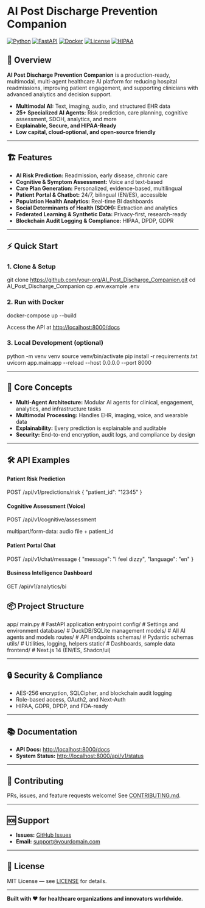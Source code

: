 # AI Post Discharge Prevention Companion

[![Python](https://img.shields.io/badge/Python-3.11+-blue.svg)](https://python.org)
[![FastAPI](https://img.shields.io/badge/FastAPI-Production-green.svg)](https://fastapi.tiangolo.com)
[![Docker](https://img.shields.io/badge/Docker-Ready-blue.svg)](https://docker.com)
[![License](https://img.shields.io/badge/License-MIT-yellow.svg)](LICENSE)
[![HIPAA](https://img.shields.io/badge/HIPAA-Compliant-red.svg)](https://www.hhs.gov/hipaa)

## 🚀 Overview

**AI Post Discharge Prevention Companion** is a production-ready, multimodal, multi-agent healthcare AI platform for reducing hospital readmissions, improving patient engagement, and supporting clinicians with advanced analytics and decision support.

- **Multimodal AI:** Text, imaging, audio, and structured EHR data
- **25+ Specialized AI Agents:** Risk prediction, care planning, cognitive assessment, SDOH, analytics, and more
- **Explainable, Secure, and HIPAA-Ready**
- **Low capital, cloud-optional, and open-source friendly**

---

## 🏗️ Features

- **AI Risk Prediction:** Readmission, early disease, chronic care
- **Cognitive & Symptom Assessment:** Voice and text-based
- **Care Plan Generation:** Personalized, evidence-based, multilingual
- **Patient Portal & Chatbot:** 24/7, bilingual (EN/ES), accessible
- **Population Health Analytics:** Real-time BI dashboards
- **Social Determinants of Health (SDOH):** Extraction and analytics
- **Federated Learning & Synthetic Data:** Privacy-first, research-ready
- **Blockchain Audit Logging & Compliance:** HIPAA, DPDP, GDPR

---

## ⚡ Quick Start

### 1. Clone & Setup

git clone https://github.com/your-org/AI_Post_Discharge_Companion.git
cd AI_Post_Discharge_Companion
cp .env.example .env

### 2. Run with Docker

docker-compose up --build

Access the API at [http://localhost:8000/docs](http://localhost:8000/docs)

### 3. Local Development (optional)

python -m venv venv
source venv/bin/activate
pip install -r requirements.txt
uvicorn app.main:app --reload --host 0.0.0.0 --port 8000


---

## 🧠 Core Concepts

- **Multi-Agent Architecture:** Modular AI agents for clinical, engagement, analytics, and infrastructure tasks
- **Multimodal Processing:** Handles EHR, imaging, voice, and wearable data
- **Explainability:** Every prediction is explainable and auditable
- **Security:** End-to-end encryption, audit logs, and compliance by design

---

## 🛠️ API Examples

#### Patient Risk Prediction

POST /api/v1/predictions/risk
{
"patient_id": "12345"
}

#### Cognitive Assessment (Voice)

POST /api/v1/cognitive/assessment

multipart/form-data: audio file + patient_id

#### Patient Portal Chat

POST /api/v1/chat/message
{
"message": "I feel dizzy",
"language": "en"
}

#### Business Intelligence Dashboard

GET /api/v1/analytics/bi

## 📦 Project Structure

app/
main.py # FastAPI application entrypoint
config/ # Settings and environment
database/ # DuckDB/SQLite management
models/ # All AI agents and models
routes/ # API endpoints
schemas/ # Pydantic schemas
utils/ # Utilities, logging, helpers
static/ # Dashboards, sample data
frontend/ # Next.js 14 (EN/ES, Shadcn/ui)

---

## 🔒 Security & Compliance

- AES-256 encryption, SQLCipher, and blockchain audit logging
- Role-based access, OAuth2, and Next-Auth
- HIPAA, GDPR, DPDP, and FDA-ready

---

## 📚 Documentation

- **API Docs:** [http://localhost:8000/docs](http://localhost:8000/docs)
- **System Status:** [http://localhost:8000/api/v1/status](http://localhost:8000/api/v1/status)

---

## 🤝 Contributing

PRs, issues, and feature requests welcome! See [CONTRIBUTING.md](CONTRIBUTING.md).

---

## 🆘 Support

- **Issues:** [GitHub Issues](https://github.com/your-org/AI_Post_Discharge_Companion/issues)
- **Email:** support@yourdomain.com

---

## 📝 License

MIT License — see [LICENSE](LICENSE) for details.

---

**Built with ❤️ for healthcare organizations and innovators worldwide.**